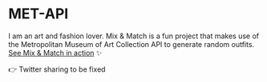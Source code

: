 # MET-API
I am an art and fashion lover. Mix & Match is a fun project that makes use of the Metropolitan Museum of Art Collection API to generate random outfits. [See Mix & Match in action](https://kate2797.github.io/MET-API/) ✨

👉 Twitter sharing to be fixed
